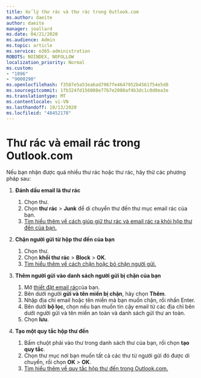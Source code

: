 ```yaml
---
title: Xử lý thư rác và thư rác trong Outlook.com
ms.author: daeite
author: daeite
manager: joallard
ms.date: 04/21/2020
ms.audience: Admin
ms.topic: article
ms.service: o365-administration
ROBOTS: NOINDEX, NOFOLLOW
localization_priority: Normal
ms.custom:
- "1896"
- "9000290"
ms.openlocfilehash: f3587e5a53ea6ad7967fe4647952b4561f54e5d8
ms.sourcegitcommit: 1fb324fd156008e77b7e2008af4b3dc1c0d0ea3e
ms.translationtype: MT
ms.contentlocale: vi-VN
ms.lasthandoff: 10/13/2020
ms.locfileid: "48452178"
---
```

# <a name="spam-and-junk-email-in-outlookcom"></a>Thư rác và email rác trong Outlook.com

Nếu bạn nhận được quá nhiều thư rác hoặc thư rác, hãy thử các phương pháp sau:

1. **Đánh dấu email là thư rác**
    1. Chọn thư.
    1. Chọn **thư rác**  >  **Junk** để di chuyển thư đến thư mục email rác của bạn.
    1. [Tìm hiểu thêm về cách giúp giữ thư rác và email rác ra khỏi hộp thư đến của bạn.](https://support.office.com/article/a3ece97b-82f8-4a5e-9ac3-e92fa6427ae4?wt.mc_id=Office_Outlook_com_Alchemy)

1. **Chặn người gửi từ hộp thư đến của bạn**
    1. Chọn thư.
    1. Chọn **khối thư rác**  >  **Block**  >  **OK**.
    1. [Tìm hiểu thêm về cách chặn hoặc bỏ chặn người gửi.](https://support.office.com/article/afba1c94-77bb-4f50-8b85-057cf52f4d5e?wt.mc_id=Office_Outlook_com_Alchemy)

1. **Thêm người gửi vào danh sách người gửi bị chặn của bạn**
    1. Mở [thiết đặt email rác](https://outlook.live.com/mail/options/mail/junkEmail/blockedSendersAndDomainsV2)của bạn.
    1. Bên dưới người **gửi và tên miền bị chặn**, hãy chọn **Thêm**.
    1. Nhập địa chỉ email hoặc tên miền mà bạn muốn chặn, rồi nhấn Enter.
    1. Bên dưới **bộ lọc**, chọn nếu bạn muốn tin cậy email từ các địa chỉ bên dưới người gửi và tên miền an toàn và danh sách gửi thư an toàn.
    1. Chọn **lưu**.

1. **Tạo một quy tắc hộp thư đến**
    1. Bấm chuột phải vào thư trong danh sách thư của bạn, rồi chọn **tạo quy tắc**.
    1. Chọn thư mục nơi bạn muốn tất cả các thư từ người gửi đó được di chuyển, rồi chọn **OK**  >  **OK**.
    1. [Tìm hiểu thêm về quy tắc hộp thư đến trong Outlook.com.](https://support.office.com/article/4b094371-a5d7-49bd-8b1b-4e4896a7cc5d?wt.mc_id=Office_Outlook_com_Alchemy)
